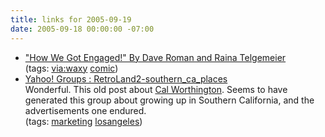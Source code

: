 ```yaml
---
title: links for 2005-09-19
date: 2005-09-18 00:00:00 -07:00
---
```


<ul class="delicious">
	<li>
		<div class="delicious-link"><a href="http://www.webcomicsnation.com/daveroman/engaged/series.php?view=archive&chapter=2085">"How We Got Engaged!" By Dave Roman and Raina Telgemeier</a></div>
		<div class="delicious-tags">(tags: <a href="http://del.icio.us/torrez/via:waxy">via:waxy</a> <a href="http://del.icio.us/torrez/comic">comic</a>)</div>
	</li>
	<li>
		<div class="delicious-link"><a href="http://groups.yahoo.com/group/RetroLand2-southern_ca_places/">Yahoo! Groups : RetroLand2-southern_ca_places</a></div>
		<div class="delicious-extended">Wonderful. This old post about <a href="http://notes.torrez.org/2004/11/go_see_cal.html">Cal Worthington</a>. Seems to have generated this group about growing up in Southern California, and the advertisements one endured.</div>
		<div class="delicious-tags">(tags: <a href="http://del.icio.us/torrez/marketing">marketing</a> <a href="http://del.icio.us/torrez/losangeles">losangeles</a>)</div>
	</li>
</ul>
